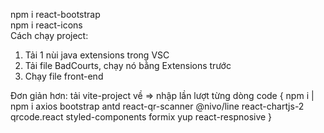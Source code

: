 npm i react-bootstrap <br/>
npm i react-icons <br/>
Cách chạy project: <br/>
1. Tải 1 nùi java extensions trong VSC <br/>
2. Tải file BadCourts, chạy nó bằng Extensions trước <br/>
3. Chạy file front-end


Đơn giản hơn: tải vite-project về  => nhập lần lượt từng dòng code
 {
 npm i | 
 npm i axios bootstrap antd react-qr-scanner @nivo/line react-chartjs-2 qrcode.react styled-components formix yup react-respnosive
 }
